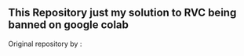 <H2>This Repository just my solution to RVC being banned on google colab</H2>
Original repository by : <href = "https://github.com/SociallyIneptWeeb/AICoverGen.git>
